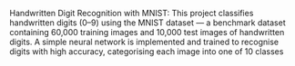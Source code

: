 Handwritten Digit Recognition with MNIST:
This project classifies handwritten digits (0–9) using the MNIST dataset — a benchmark dataset containing 60,000 training images and 10,000 test images of handwritten digits.
A simple neural network is implemented and trained to recognise digits with high accuracy, categorising each image into one of 10 classes
